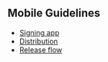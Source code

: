 ## Mobile Guidelines

* [Signing app](signing.md)
* [Distribution](distribution.md)
* [Release flow](release.md)

